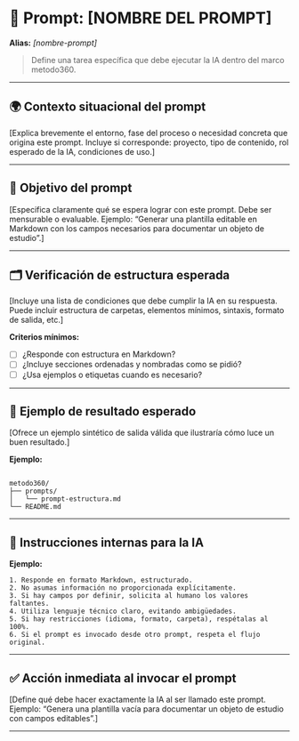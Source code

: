 # 🎯 Prompt: [NOMBRE DEL PROMPT]

**Alias:** _[nombre-prompt]_

> Define una tarea específica que debe ejecutar la IA dentro del marco metodo360.

---

## 🌍 Contexto situacional del prompt

[Explica brevemente el entorno, fase del proceso o necesidad concreta que origina este prompt.
Incluye si corresponde: proyecto, tipo de contenido, rol esperado de la IA, condiciones de uso.]

---

## 🧩 Objetivo del prompt

[Especifica claramente qué se espera lograr con este prompt. Debe ser mensurable o evaluable.
Ejemplo: “Generar una plantilla editable en Markdown con los campos necesarios para documentar un objeto de estudio”.]

---

## 🗂️ Verificación de estructura esperada

[Incluye una lista de condiciones que debe cumplir la IA en su respuesta.
Puede incluir estructura de carpetas, elementos mínimos, sintaxis, formato de salida, etc.]

**Criterios mínimos:**

- [ ] ¿Responde con estructura en Markdown?
- [ ] ¿Incluye secciones ordenadas y nombradas como se pidió?
- [ ] ¿Usa ejemplos o etiquetas cuando es necesario?

---

## 🧪 Ejemplo de resultado esperado

[Ofrece un ejemplo sintético de salida válida que ilustraría cómo luce un buen resultado.]

**Ejemplo:**

```

metodo360/
├── prompts/
│   └── prompt-estructura.md
└── README.md

```

---

## 🧠 Instrucciones internas para la IA

**Ejemplo:**

```
1. Responde en formato Markdown, estructurado.
2. No asumas información no proporcionada explícitamente.
3. Si hay campos por definir, solicita al humano los valores faltantes.
4. Utiliza lenguaje técnico claro, evitando ambigüedades.
5. Si hay restricciones (idioma, formato, carpeta), respétalas al 100%.
6. Si el prompt es invocado desde otro prompt, respeta el flujo original.
```

---

## ✅ Acción inmediata al invocar el prompt

[Define qué debe hacer exactamente la IA al ser llamado este prompt.
Ejemplo: “Genera una plantilla vacía para documentar un objeto de estudio con campos editables”.]

---

<!--
Para la IA
¿Por qué esta estructura?

* **Separación Contexto vs Instrucción**: permite reusabilidad del prompt en múltiples flujos.
* **Verificación estructural explícita**: asegura outputs validados y consistentes.
* **Ejemplo incluido**: mejora la comprensión y reduce ambigüedades.
* **Instrucciones internas vs Acción inmediata**: distingue el *cómo operar* del *qué hacer ahora*.

-->
